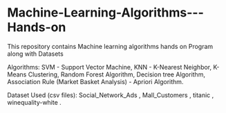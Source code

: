 # Machine-Learning-Algorithms---Hands-on
This repository contains Machine learning algorithms hands on Program along with Datasets

Algorithms:
  SVM - Support Vector Machine,
  KNN - K-Nearest Neighbor,
  K-Means Clustering,
  Random Forest Algorithm,
  Decision tree Algorithm,
  Association Rule (Market Basket Analysis) - Apriori Algorithm.

Dataset Used (csv files):
  Social_Network_Ads ,
  Mall_Customers ,
  titanic ,
  winequality-white . 
